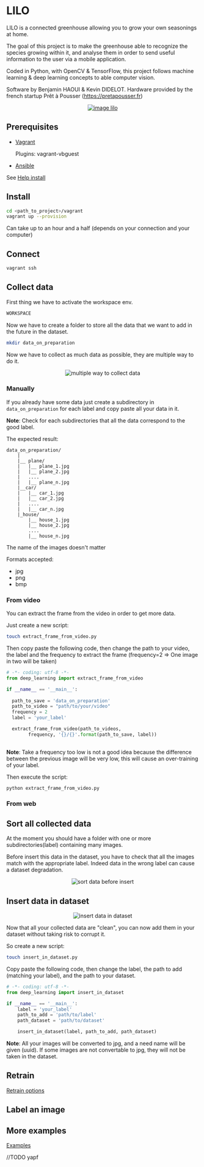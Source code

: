 # LILO
LILO is a connected greenhouse allowing you to grow your own seasonings at home.


The goal of this project is to make the greenhouse able to recognize the species 
growing within it, and analyse them in order to send useful information to the 
user via a mobile application.

Coded in Python, with OpenCV & TensorFlow, this project follows machine 
learning & deep learning concepts to able computer vision.

Software by Benjamin HAOUI & Kevin DIDELOT.
Hardware provided by the french startup Prêt à Pousser (https://pretapousser.fr)

<a href="https://pretapousser.fr"
	rel="Link to PaP">
	<p align="center">
	  <img src="https://github.com/zirkis/LILO/blob/master/docs/images/lilo.png"
	  alt="image lilo"/>
	</p>
</a>

## Prerequisites

- [Vagrant](https://www.vagrantup.com)
	
	Plugins: vagrant-vbguest

- [Ansible](http://docs.ansible.com/ansible)

See [Help install](https://github.com/zirkis/LILO/blob/master/docs/installation.md)

## Install
	
```bash
cd <path_to_project>/vagrant
vagrant up --provision
```

Can take up to an hour and a half (depends on your connection and your computer)

## Connect

```bash
vagrant ssh
```

## Collect data

First thing we have to activate the workspace env.

```bash
WORKSPACE
```

Now we have to create a folder to store all the data that we want to add in 
the future in the dataset.

```bash
mkdir data_on_preparation
```

Now we have to collect as much data as possible, they are multiple way to do it.

<p align="center">
  <img src="https://github.com/zirkis/LILO/blob/master/docs/images/prepare_data.jpeg"
  alt="multiple way to collect data"/>
</p>

### Manually

If you already have some data just create a subdirectory in `data_on_preparation` for
each label and copy paste all your data in it.

<b>Note</b>: Check for each subdirectories that all the data correspond to the good label.

The expected result:

	data_on_preparation/
		|
		|__ plane/
		|	|__ plane_1.jpg
		|	|__ plane_2.jpg
		|	....
		|	|__ plane_n.jpg
		|__car/
		|	|__ car_1.jpg
		|	|__ car_2.jpg
		|	....
		|	|__ car_n.jpg
		|_house/
			|__ house_1.jpg
			|__ house_2.jpg
			....
			|__ house_n.jpg

The name of the images doesn't matter

Formats accepted:
- jpg
- png
- bmp

### From video

You can extract the frame from the video in order to get more data.

Just create a new script:

```bash
touch extract_frame_from_video.py
```

Then copy paste the following code, then change the path to your video, the label and 
the frequency to extract the frame (frequency=2 => One image in two will be taken) 

```python
# -*- coding: utf-8 -*-
from deep_learning import extract_frame_from_video

if __name__ == '__main__':
  
  path_to_save = 'data_on_preparation'
  path_to_video = "path/to/your/video"
  frequency = 2
  label = 'your_label'

  extract_frame_from_video(path_to_videos,
    	frequency, '{}/{}'.format(path_to_save, label))
    
```

<b>Note</b>: Take a frequency too low is not a good idea because the difference between the 
previous image will be very low, this will cause an over-training of your label.

Then execute the script:


```bash
python extract_frame_from_video.py
```

### From web

## Sort all collected data

At the moment you should have a folder with one or more subdirectories(label) containing many images.

Before insert this data in the dataset, you have to check that all the images match with the appropriate label.
Indeed data in the wrong label can cause a dataset degradation.

<p align="center">
  <img src="https://github.com/zirkis/LILO/blob/master/docs/images/sort_data_before_insert.jpeg"
  alt="sort data before insert"/>
</p>

## Insert data in dataset

<p align="center">
  <img src="https://github.com/zirkis/LILO/blob/master/docs/images/insert_in_dataset.jpeg"
  alt="insert data in dataset"/>
</p>

Now that all your collected data are "clean", you can now add them in your dataset 
without taking risk to corrupt it.

So create a new script: 

```bash
touch insert_in_dataset.py
```

Copy paste the following code, then change the label, the path to add (matching your label), 
and the path to your dataset.

```python
# -*- coding: utf-8 -*-
from deep_learning import insert_in_dataset

if __name__ == '__main__':
	label = 'your_label'
	path_to_add = 'path/to/label'
	path_dataset = 'path/to/dataset'

	insert_in_dataset(label, path_to_add, path_dataset) 
```

<b>Note</b>: All your images will be converted to jpg, and a need name will be given (uuid).
If some images are not convertable to jpg, they will not be taken in the dataset.

## Retrain 

[Retrain options](https://github.com/zirkis/LILO/blob/master/docs/retrain.md)

## Label an image

## More examples

[Examples](https://github.com/zirkis/LILO/blob/master/app/deep_learning/examples)


//TODO
yapf
